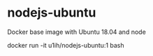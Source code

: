 # nodejs-ubuntu
Docker base image with Ubuntu 18.04 and node

docker run -it u1ih/nodejs-ubuntu:1 bash

